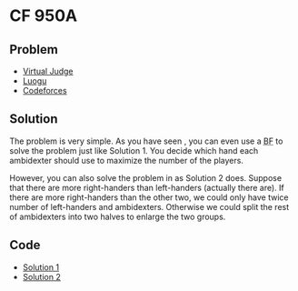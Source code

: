 # CF 950A

## Problem

- [Virtual Judge](https://vjudge.net/problem/CodeForces-950A)
- [Luogu](https://www.luogu.com.cn/problem/CF950A)
- [Codeforces](https://codeforces.com/problemset/problem/950/A)

## Solution

The problem is very simple. As you have seen <data value="c{0}o{&le;}v{l}o{,}v{r}o{,}v{a}o{&le;}c{100}"></data>, you can even use a <abbr title="Brute Force">BF</abbr> to solve the problem just like Solution 1. You decide which hand each ambidexter should use to maximize the number of the players.

However, you can also solve the problem in <data value="o{O}o{(}c{1}o{)}"></data> as Solution 2 does. Suppose that there are more right-handers than left-handers (actually there are). If there are more right-handers than the other two, we could only have twice number of left-handers and ambidexters. Otherwise we could split the rest of ambidexters into two halves to enlarge the two groups.

## Code

- [Solution 1](CF.950A.0.cpp)
- [Solution 2](CF.950A.1.cpp)
